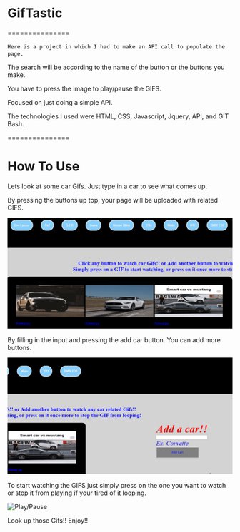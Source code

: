 # GifTastic

===============

    Here is a project in which I had to make an API call to populate the page.

The search will be according to the name of the button or the buttons you make.

You have to press the image to play/pause the GIFS.

Focused on just doing a simple API.

The technologies I used were HTML, CSS, Javascript, Jquery, API, and GIT Bash.


===============
# How To Use

Lets look at some car Gifs. Just type in a car to see what comes up.

By pressing the buttons up top; your page will be uploaded with related GIFS.

![GIFS](/assets/Images/GIFS.gif)

By filling in the input and pressing the add car button.
You can add more buttons. 

![Adding Button](/assets/Images/addButton.gif)

To start watching the GIFS just simply press on the one you want to watch or stop it from playing 
if your tired of it looping.
 
![Play/Pause](/assets/Images/play.gif)

Look up those Gifs!!
Enjoy!!